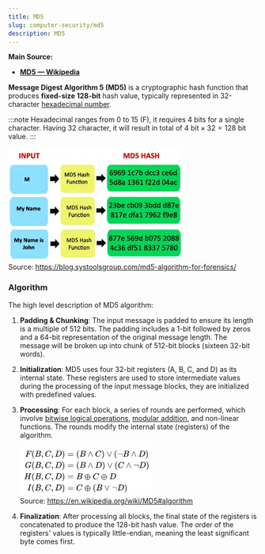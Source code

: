 ```yaml
---
title: MD5
slug: computer-security/md5
description: MD5
---
```


**Main Source:**

- **[MD5 — Wikipedia](https://en.wikipedia.org/wiki/MD5)**

**Message Digest Algorithm 5 (MD5)** is a cryptographic hash function that produces **fixed-size 128-bit** hash value, typically represented in 32-character [hexadecimal number](/cs-notes/computer-and-programming-fundamentals/number-system#hexadecimal).

:::note
Hexadecimal ranges from 0 to 15 (F), it requires 4 bits for a single character. Having 32 character, it will result in total of $4 \text{ bit} \times 32 = 128$ bit value.
:::

![MD5 hash function](./md5.png)  
Source: https://blog.systoolsgroup.com/md5-algorithm-for-forensics/

### Algorithm

The high level description of MD5 algorithm:

1. **Padding & Chunking**: The input message is padded to ensure its length is a multiple of 512 bits. The padding includes a 1-bit followed by zeros and a 64-bit representation of the original message length. The message will be broken up into chunk of 512-bit blocks (sixteen 32-bit words).

2. **Initialization**: MD5 uses four 32-bit registers (A, B, C, and D) as its internal state. These registers are used to store intermediate values during the processing of the input message blocks, they are initialized with predefined values.

3. **Processing**: For each block, a series of rounds are performed, which involve [bitwise logical operations](/cs-notes/computer-and-programming-fundamentals/bitwise-operation), [modular addition](/cs-notes/computer-security/math-concepts#modular-addition--subtraction), and non-linear functions. The rounds modify the internal state (registers) of the algorithm.

   ![The bitwise logic](./logical-operation.png)  
   Source: https://en.wikipedia.org/wiki/MD5#algorithm

4. **Finalization**: After processing all blocks, the final state of the registers is concatenated to produce the 128-bit hash value. The order of the registers' values is typically little-endian, meaning the least significant byte comes first.
